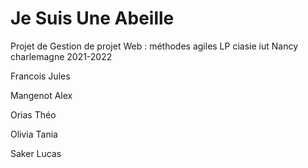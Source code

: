 # Je Suis Une Abeille
Projet de Gestion de projet Web : méthodes agiles LP ciasie iut Nancy charlemagne 2021-2022

Francois Jules

Mangenot Alex

Orias Théo

Olivia Tania

Saker Lucas
